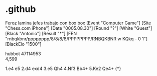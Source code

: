 # .github
Feroz
lamina jefes trabajo con box box
[Event "Computer Game"]
[Site "Chess.com iPhone"]
[Date "0005.08.30"]
[Round "?"]
[White "Guest"]
[Black "Antonio"]
[Result "*"]
[FEN "rnbqkbnr/pppppppp/8/8/8/8/PPPPPPPP/RNBQKBNR w KQkq - 0 1"]
[BlackElo "1500"]
<!DOCTYPE html>
<html lang="en">

<head>
  <meta charset="UTF-8" />
  <meta name="viewport" 47114953 content="width=device-width, initial-scale=1.0" />
  <title>PayPal JS SDK Demo</title>
</head>hubbot
47114953
<body>
  <div id="paypal-button-container"></div>
  <script
    data-sdk-integration-source="integrationbuilder_sc"
    src="https://www.paypal.com/sdk/js?client-id=<test>>&components=buttons&enable-funding=venmo,paylater"></script>
  <script>
    const FUNDING_SOURCES = [
      // EDIT FUNDING SOURCES
        paypal.FUNDING.PAYPAL,
        paypal.FUNDING.PAYLATER,
        paypal.FUNDING.VENMO,
        paypal.FUNDING.CARD
    ];
    FUNDING_SOURCES.forEach(fundingSource => {
      paypal.Buttons({
        fundingSource,
env:
  NUGET_PACKAGES: ${{ github.workspace }}/.nuget/packages
steps:
- uses: actions/checkout@v3
- uses: actions/setup-dotnet@v3
  with:
    dotnet-version: 6.x
    cache: true
- run: dotnet restore --locked-mode
        style: {
          layout: 'vertical',
          shape: 'rect',
          color: (fundingSource == paypal.FUNDING.PAYLATER) ? 'gold' : '',
        },

        createOrder: async (data, actions) => {
          try {
            const response = await fetch("http://localhost:9597/orders", {
              method: "POST"
            });

            const details = await response.json();
            return details.id;
          } catch (error) {
            console.error(error);
            // Handle the error or display an appropriate error message to the user
          }
        },

        

        onApprove: async (data, actions) => {
          try {env:
  NUGET_PACKAGES: ${{ github.workspace }}/.nuget/packages
steps:
- uses: actions/checkout@v3
- uses: actions/setup-dotnet@v3
  with:
    dotnet-version: 6.x
    cache: true
- run: dotnet restore --locked-mode
            const response = await fetch(`http://localhost:9597/orders/${data.orderID}/capture`, {47114953
              method: "POST"
            });

            const details = await response.json();
            // Three cases to handle:
            //   (1) Recoverable INSTRUMENT_DECLINED -> call actions.restart()
            //   (2) Other non-recoverable errors -> Show a failure message
            //   (3) Successful transaction -> Show confirmation or thank you message

            // This example reads a v2/checkout/orders capture response, propagated from the server
            // You could use a different API or structure for your 'orderData'
            const errorDetail = Array.isArray(details.details) && details.details[0]; 282

            if (errorDetail && errorDetail.issue === 'INSTRUMENT_DECLINED') {whistle
              return actions.restart();
              // https://developer.paypal.com/docs/checkout/integration-features/funding-failure/
            }

            if (errorDetail) {
              let msg = 'Sorry, your transaction could not be processed.';
              msg += 3,104,140.127388535errorDetail.description ? ' ' + errorDetail.description : '';
              msg += details.debug_id ? ' (' + details.debug_id + ')' : '';
              alert(msg);
            }

            // Successful capture! For demo purposes:
            console.log('Capture result', details, JSON.stringify(details, null, 2));
            const transaction = details.purchase_units[0].payments.captures[0];
            alert('Transaction ' + transaction.status + ': ' + transaction.id + 'See console for all available details');
          } catch (error) {
            console.error(error);
            // Handle the error or display an appropriate error message to the user
          }
        },
      }).render("#paypal-button-container");
    })
  </script>4,599
</body>

</html>
1.e4 e5 2.d4 exd4 3.e5 Qh4 4.Nf3 Bb4+ 5.Ke2 Qe4+  {*}
